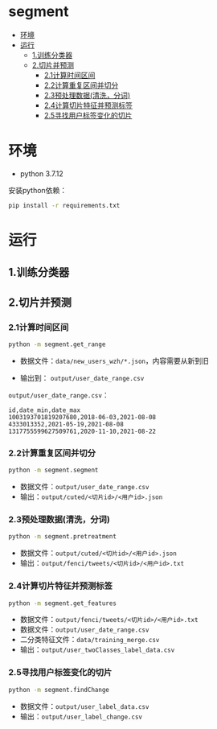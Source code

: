 segment
=====

<!-- TOC -->

- [环境](#环境)
- [运行](#运行)
    - [1.训练分类器](#1训练分类器)
    - [2.切片并预测](#2切片并预测)
        - [2.1计算时间区间](#21计算时间区间)
        - [2.2计算重复区间并切分](#22计算重复区间并切分)
        - [2.3预处理数据(清洗，分词)](#23预处理数据清洗分词)
        - [2.4计算切片特征并预测标签](#24计算切片特征并预测标签)
        - [2.5寻找用户标签变化的切片](#25寻找用户标签变化的切片)

<!-- /TOC -->

# 环境

* python 3.7.12

安装python依赖：
```bash
pip install -r requirements.txt 
```

# 运行

## 1.训练分类器

## 2.切片并预测

### 2.1计算时间区间

```bash
python -m segment.get_range
```

* 数据文件：`data/new_users_wzh/*.json`，内容需要从新到旧

* 输出到： `output/user_date_range.csv`

`output/user_date_range.csv`：

```csv
id,date_min,date_max
1003193701819207680,2018-06-03,2021-08-08
4333013352,2021-05-19,2021-08-08
1317755599627509761,2020-11-10,2021-08-22
```

### 2.2计算重复区间并切分

```bash
python -m segment.segment
```

* 数据文件：`output/user_date_range.csv`
* 输出：`output/cuted/<切片id>/<用户id>.json`

### 2.3预处理数据(清洗，分词)

```bash
python -m segment.pretreatment
```

* 数据文件：`output/cuted/<切片id>/<用户id>.json`
* 输出：`output/fenci/tweets/<切片id>/<用户id>.txt`

### 2.4计算切片特征并预测标签

```bash
python -m segment.get_features
```

* 数据文件：`output/fenci/tweets/<切片id>/<用户id>.txt`
* 数据文件：`output/user_date_range.csv`
* 二分类特征文件：`data/training_merge.csv`
* 输出：`output/user_twoClasses_label_data.csv`

### 2.5寻找用户标签变化的切片

```bash
python -m segment.findChange
```

* 数据文件：`output/user_label_data.csv`
* 输出：`output/user_label_change.csv`